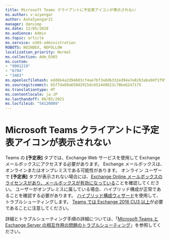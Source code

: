 ```yaml
---
title: Microsoft Teams クライアントに予定表アイコンが表示されない
ms.author: v-aiyengar
author: AshaIyengar21
manager: dansimp
ms.date: 12/05/2020
ms.audience: Admin
ms.topic: article
ms.service: o365-administration
ROBOTS: NOINDEX, NOFOLLOW
localization_priority: Normal
ms.collection: Adm_O365
ms.custom:
- "9001219"
- "6794"
- "3403"
ms.openlocfilehash: edd6b4a2d94b03cf4ae7bf3a8d6332ed94a7e8263aba9df1f9588eecbd0ce05a
ms.sourcegitcommit: b5f7da89a650d2915dc652449623c78be6247175
ms.translationtype: HT
ms.contentlocale: ja-JP
ms.lasthandoff: 08/05/2021
ms.locfileid: "54120009"
---
```

# <a name="calendar-icon-isnt-showing-in-microsoft-teams-client"></a>Microsoft Teams クライアントに予定表アイコンが表示されない

Teams の **[予定表]** タブでは、Exchange Web サービスを使用して Exchange メールボックスにアクセスする必要があります。 Exchange メールボックスは、オンラインまたはオンプレミスである可能性があります。 オンライン ユーザーで **[予定表]** タブが表示されない場合には、[Exchange Online メールボックスのライセンスがあり、メールボックスが有効になっている](https://docs.microsoft.com/exchange/recipients-in-exchange-online/create-user-mailboxes)ことを確認してください。 ユーザーがオンプレミスに属している場合、ハイブリッド構成が正常であることを確認する必要があります。 [ハイブリッド構成ウィザード](https://docs.microsoft.com/exchange/hybrid-deployment/hybrid-agent)を使用して、トラブルシューティングします。 [Teams では Exchange 2016 CU3 以上](https://docs.microsoft.com/microsoftteams/exchange-teams-interact)が必要であることに注意してください。

詳細とトラブルシューティング手順の詳細については、「[Microsoft Teams と Exchange Server の相互作用の問題のトラブルシューティング](https://docs.microsoft.com/microsoftteams/troubleshoot/known-issues/teams-exchange-interaction-issue)」を参照してください。
